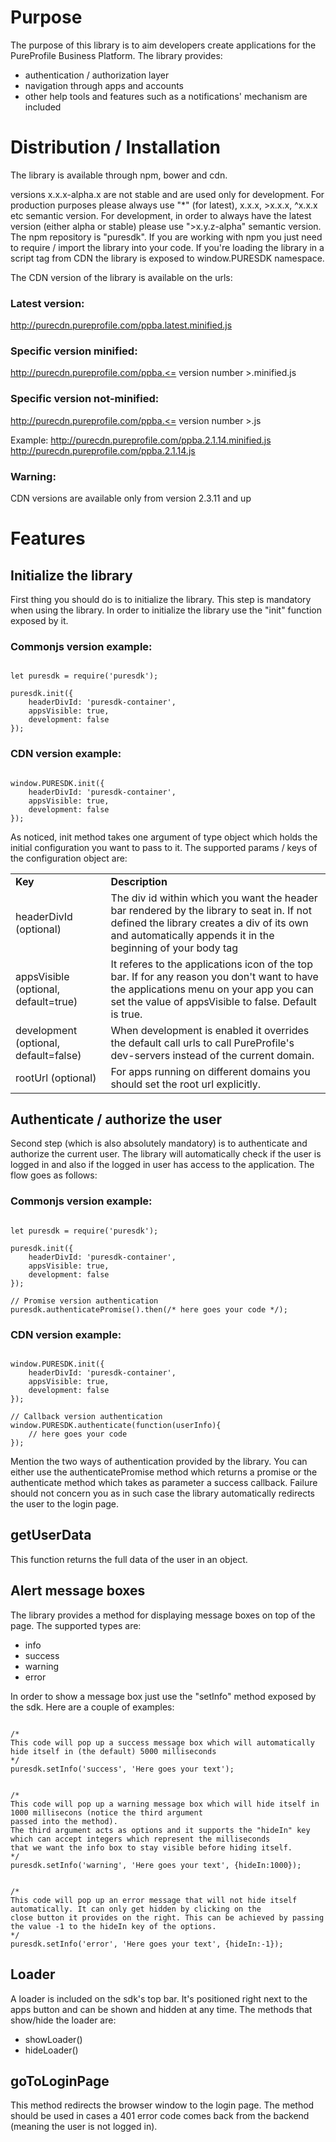 # Purpose
The purpose of this library is to aim developers create applications for the PureProfile Business Platform.
The library provides:
* authentication / authorization layer
* navigation through apps and accounts
* other help tools and features such as a notifications' mechanism are included

# Distribution / Installation
The library is available through npm, bower and cdn.

versions x.x.x-alpha.x are not stable and are used only for development. For production purposes please always use
"*" (for latest), x.x.x, >x.x.x, ^x.x.x etc semantic version.
For development, in order to always have the latest version (either alpha or stable) please use ">x.y.z-alpha" semantic version.
The npm repository is "puresdk".
If you are working with npm you just need to require / import the library into your code. If you're loading the library
in a script tag from CDN the library is exposed to window.PURESDK namespace.

The CDN version of the library is available on the urls:
### Latest version:
http://purecdn.pureprofile.com/ppba.latest.minified.js

### Specific version minified:
http://purecdn.pureprofile.com/ppba.<= version number >.minified.js

### Specific version not-minified:
http://purecdn.pureprofile.com/ppba.<= version number >.js

Example:
http://purecdn.pureprofile.com/ppba.2.1.14.minified.js
http://purecdn.pureprofile.com/ppba.2.1.14.js

### Warning:
CDN versions are available only from version 2.3.11 and up

# Features
## Initialize the library
First thing you should do is to initialize the library. This step is mandatory when using the library.
In order to initialize the library use the "init" function exposed by it.

### Commonjs version example:
<pre lang="javascript"><code>
let puresdk = require('puresdk');

puresdk.init({
    headerDivId: 'puresdk-container',
    appsVisible: true,
    development: false
});
</code></pre>

### CDN version example:
<pre lang="javascript"><code>
window.PURESDK.init({
    headerDivId: 'puresdk-container',
    appsVisible: true,
    development: false
});
</code></pre>

As noticed, init method takes one argument of type object which holds the initial configuration you want to pass to it.
The supported params / keys of the configuration object are:
<table width="100%" cellspacing="0" cellpadding="0">
    <tr>
        <td><b>Key</b></td>
        <td><b>Description</b></td>
    </tr>
    <tr>
        <td>headerDivId (optional)</td>
        <td>The div id within which you want the header bar rendered by the library to seat in. If not defined the library
        creates a div of its own and automatically appends it in the beginning of your body tag</td>
    </tr>
    <tr>
        <td>appsVisible (optional, default=true)</td>
        <td>It referes to the applications icon of the top bar. If for any reason you don't want to have the applications
        menu on your app you can set the value of appsVisible to false. Default is true.</td>
    </tr>
    <tr>
        <td>development (optional, default=false)</td>
        <td>When development is enabled it overrides the default call urls to call PureProfile's dev-servers instead of the current domain.</td>
    </tr>
    <tr>
        <td>rootUrl (optional)</td>
        <td>For apps running on different domains you should set the root url explicitly.</td>
    </tr>
</table>

## Authenticate / authorize the user
Second step (which is also absolutely mandatory) is to authenticate and authorize the current user. The library will automatically
check if the user is logged in and also if the logged in user has access to the application. The flow goes as follows:

### Commonjs version example:
<pre lang="javascript"><code>
let puresdk = require('puresdk');

puresdk.init({
    headerDivId: 'puresdk-container',
    appsVisible: true,
    development: false
});

// Promise version authentication
puresdk.authenticatePromise().then(/* here goes your code */);
</code></pre>

### CDN version example:
<pre lang="javascript"><code>
window.PURESDK.init({
    headerDivId: 'puresdk-container',
    appsVisible: true,
    development: false
});

// Callback version authentication
window.PURESDK.authenticate(function(userInfo){
    // here goes your code
});
</code></pre>

Mention the two ways of authentication provided by the library. You can either use the authenticatePromise method which
returns a promise or the authenticate method which takes as parameter a success callback. Failure should not concern you as
in such case the library automatically redirects the user to the login page.

## getUserData
This function returns the full data of the user in an object.

## Alert message boxes
The library provides a method for displaying message boxes on top of the page. The supported types are:
<ul>
    <li>info</li>
    <li>success</li>
    <li>warning</li>
    <li>error</li>
</ul>

In order to show a message box just use the "setInfo" method exposed by the sdk.
Here are a couple of examples:
<pre lang="javascript"><code>
/*
This code will pop up a success message box which will automatically hide itself in (the default) 5000 milliseconds
*/
puresdk.setInfo('success', 'Here goes your text');
</code></pre>

<pre lang="javascript"><code>
/*
This code will pop up a warning message box which will hide itself in 1000 millisecons (notice the third argument
passed into the method).
The third argument acts as options and it supports the "hideIn" key which can accept integers which represent the milliseconds
that we want the info box to stay visible before hiding itself.
*/
puresdk.setInfo('warning', 'Here goes your text', {hideIn:1000});
</code></pre>

<pre lang="javascript"><code>
/*
This code will pop up an error message that will not hide itself automatically. It can only get hidden by clicking on the
close button it provides on the right. This can be achieved by passing the value -1 to the hideIn key of the options.
*/
puresdk.setInfo('error', 'Here goes your text', {hideIn:-1});
</code></pre>

## Loader
A loader is included on the sdk's top bar. It's positioned right next to the apps button and can be shown and hidden at any
time. The methods that show/hide the loader are:
<ul>
    <li>showLoader()</li>
    <li>hideLoader()</li>
</ul>

## goToLoginPage
This method redirects the browser window to the login page. The method should be used in cases a 401 error code
comes back from the backend (meaning the user is not logged in).